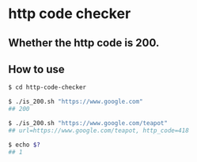 # http code checker

Whether the http code is 200.
---

## How to use

```bash
$ cd http-code-checker

$ ./is_200.sh "https://www.google.com"
## 200

$ ./is_200.sh "https://www.google.com/teapot"
## url=https://www.google.com/teapot, http_code=418

$ echo $?
## 1
```

